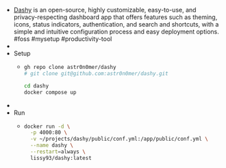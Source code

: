 - [Dashy](https://dashy.to/) is an open-source, highly customizable, easy-to-use, and privacy-respecting dashboard app that offers features such as theming, icons, status indicators, authentication, and search and shortcuts, with a simple and intuitive configuration process and easy deployment options. #foss #mysetup #productivity-tool
-
- Setup
	- ```bash
	  gh repo clone astr0n0mer/dashy
	  # git clone git@github.com:astr0n0mer/dashy.git
	  
	  cd dashy
	  docker compose up
	  ```
-
- Run
	- ```bash
	  docker run -d \
	    -p 4000:80 \
	    -v ~/projects/dashy/public/conf.yml:/app/public/conf.yml \
	    --name dashy \
	    --restart=always \
	    lissy93/dashy:latest
	  ```